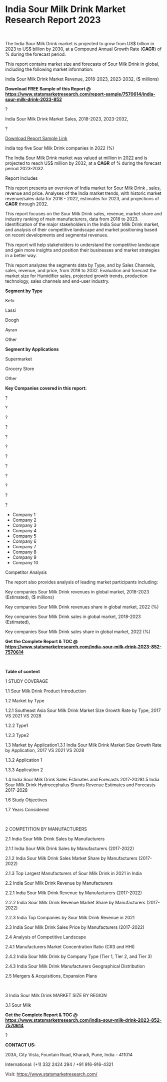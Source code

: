 <h1>India Sour Milk Drink Market Research Report 2023</h1><br/><p>The India Sour Milk Drink market is projected to grow from US$ billion in 2023 to US$ billion by 2030, at a Compound Annual Growth Rate (<strong>CAGR</strong>) of % during the forecast period.</p>
 
 
 
 <p>This report contains market size and forecasts of Sour Milk Drink in global, including the following market information:</p>
 
 
 
 <p>India Sour Milk Drink Market Revenue, 2018-2023, 2023-2032, ($ millions)</p>
 
 
 
 <div><b>Download FREE Sample of this Report @ <a href="https://www.statsmarketresearch.com/download-free-sample/7570614/india-sour-milk-drink-2023-852">https://www.statsmarketresearch.com/report-sample/7570614/india-sour-milk-drink-2023-852</a></b></div>
 
 
 
 <p>? </p>
 
 
 
 <p>India Sour Milk Drink Market Sales, 2018-2023, 2023-2032,</p>
 
 
 
 <p>? </p>
 
 
 
 <p><a href="https://www.statsmarketresearch.com/download-free-sample/7570614/india-sour-milk-drink-2023-852">Download Report Sample Link</a></p>
 
 
 
 <p>India top five Sour Milk Drink companies in 2022 (%)</p>
 
 
 
 <p>The India Sour Milk Drink market was valued at million in 2022 and is projected to reach US$ million by 2032, at a <strong>CAGR</strong> of % during the forecast period 2023-2032.</p>
 
 
 
 <p>Report Includes</p>
 
 
 
 <p>This report presents an overview of India market for Sour Milk Drink , sales, revenue and price. Analyses of the India market trends, with historic market revenue/sales data for 2018 - 2022, estimates for 2023, and projections of <strong>CAGR</strong> through 2032.</p>
 
 
 
 <p>This report focuses on the Sour Milk Drink sales, revenue, market share and industry ranking of main manufacturers, data from 2018 to 2023. Identification of the major stakeholders in the India Sour Milk Drink market, and analysis of their competitive landscape and market positioning based on recent developments and segmental revenues.</p>
 
 
 
 <p>This report will help stakeholders to understand the competitive landscape and gain more insights and position their businesses and market strategies in a better way.</p>
 
 
 
 <p>This report analyzes the segments data by Type, and by Sales Channels, sales, revenue, and price, from 2018 to 2032. Evaluation and forecast the market size for Humidifier sales, projected growth trends, production technology, sales channels and end-user industry.</p>
 
 
 
 <p><strong>Segment by Type</strong></p>
 
 
 
 <p>Kefir</p>
 
 
 
 <p>Lassi</p>
 
 
 
 <p>Doogh</p>
 
 
 
 <p>Ayran</p>
 
 
 
 <p>Other</p>
 
 
 
 <p><strong>Segment <strong><strong>by Applications</strong></strong></strong></p>
 
 
 
 <p>Supermarket</p>
 
 
 
 <p>Grocery Store</p>
 
 
 
 <p>Other</p>
 
 
 
 <p><strong>Key Companies covered in this report:</strong></p>
 
 
 
 <p>? </p>
 
 
 
 <p>? </p>
 
 
 
 <p>? </p>
 
 
 
 <p>? </p>
 
 
 
 <p>? </p>
 
 
 
 <p>? </p>
 
 
 
 <p>? </p>
 
 
 
 <p>? </p>
 
 
 
 <p>? </p>
 
 
 
 <p>? </p>
 
 
 
 <p>? </p>
 
 
 
 <p>? </p>
 
 
 
 <ul>
 
 <li>Company 1</li>
 
 <li>Company 2</li>
 
 <li>Company 3</li>
 
 <li>Company 4</li>
 
 <li>Company 5</li>
 
 <li>Company 6</li>
 
 <li>Company 7</li>
 
 <li>Company 8</li>
 
 <li>Company 9</li>
 
 <li>Company 10</li>
 
 </ul>
 
 
 
 <p>Competitor Analysis</p>
 
 
 
 <p>The report also provides analysis of leading market participants including:</p>
 
 
 
 <p>Key companies Sour Milk Drink revenues in global market, 2018-2023 (Estimated), ($ millions)</p>
 
 
 
 <p>Key companies Sour Milk Drink revenues share in global market, 2022 (%)</p>
 
 
 
 <p>Key companies Sour Milk Drink sales in global market, 2018-2023 (Estimated),</p>
 
 
 
 <p>Key companies Sour Milk Drink sales share in global market, 2022 (%)</p>
 
 
 
 <div><b>Get the Complete Report & TOC @ <a href="https://www.statsmarketresearch.com/india-sour-milk-drink-2023-852-7570614">https://www.statsmarketresearch.com/india-sour-milk-drink-2023-852-7570614</a></b></div>
 
 
 
 <p><br />
 
 <b>Table of content</b></p>
 
 
 
 <p>1 STUDY COVERAGE<br />
 
 1.1 Sour Milk Drink Product Introduction<br />
 
 1.2 Market by Type<br />
 
 1.2.1 Southeast Asia Sour Milk Drink Market Size Growth Rate by Type, 2017 VS 2021 VS 2028<br />
 
 1.2.2 Type1<br />
 
 1.2.3 Type2<br />
 
 1.3 Market by Application1.3.1 India Sour Milk Drink Market Size Growth Rate by Application, 2017 VS 2021 VS 2028<br />
 
 1.3.2 Application 1<br />
 
 1.3.3 Application 2<br />
 
 1.4 India Sour Milk Drink Sales Estimates and Forecasts 2017-20281.5 India Sour Milk Drink Hydrocephalus Shunts Revenue Estimates and Forecasts 2017-2028<br />
 
 1.6 Study Objectives<br />
 
 1.7 Years Considered<br />
 
 <br />
 
 2 COMPETITION BY MANUFACTURERS<br />
 
 2.1 India Sour Milk Drink Sales by Manufacturers<br />
 
 2.1.1 India Sour Milk Drink Sales by Manufacturers (2017-2022)<br />
 
 2.1.2 India Sour Milk Drink Sales Market Share by Manufacturers (2017-2022)<br />
 
 2.1.3 Top Largest Manufacturers of Sour Milk Drink in 2021 in India<br />
 
 2.2 India Sour Milk Drink Revenue by Manufacturers<br />
 
 2.2.1 India Sour Milk Drink Revenue by Manufacturers (2017-2022)<br />
 
 2.2.2 India Sour Milk Drink Revenue Market Share by Manufacturers (2017-2022)<br />
 
 2.2.3 India Top Companies by Sour Milk Drink Revenue in 2021<br />
 
 2.3 India Sour Milk Drink Sales Price by Manufacturers (2017-2022)<br />
 
 2.4 Analysis of Competitive Landscape<br />
 
 2.4.1 Manufacturers Market Concentration Ratio (CR3 and HHI)<br />
 
 2.4.2 India Sour Milk Drink by Company Type (Tier 1, Tier 2, and Tier 3)<br />
 
 2.4.3 India Sour Milk Drink Manufacturers Geographical Distribution<br />
 
 2.5 Mergers & Acquisitions, Expansion Plans<br />
 
 <br />
 
 3 India Sour Milk Drink MARKET SIZE BY REGION<br />
 
 3.1 Sour Milk</p>
 
 
 
 <div><b>Get the Complete Report & TOC @ <a href="https://www.statsmarketresearch.com/india-sour-milk-drink-2023-852-7570614">https://www.statsmarketresearch.com/india-sour-milk-drink-2023-852-7570614</a></b></div>
 
 
 
 <p>? </p>
 
 
 
 <p><b>CONTACT US:</b><br />
 
 203A, City Vista, Fountain Road, Kharadi, Pune, India - 411014<br />
 
 International: (+1) 332 2424 294 / +91 916-916-4321<br />
 
 Visit: <a href="https://www.statsmarketresearch.com/">https://www.statsmarketresearch.com/</a></p>